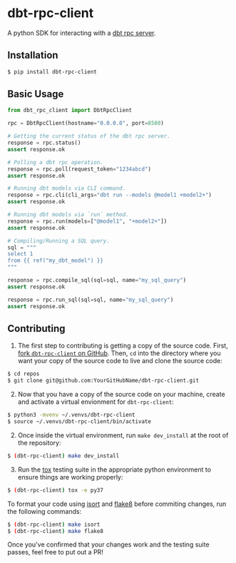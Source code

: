 # dbt-rpc-client

A python SDK for interacting with a [dbt rpc server](https://docs.getdbt.com/docs/rpc).

## Installation

```bash
$ pip install dbt-rpc-client
```

## Basic Usage

```python
from dbt_rpc_client import DbtRpcClient

rpc = DbtRpcClient(hostname="0.0.0.0", port=8580)

# Getting the current status of the dbt rpc server.
response = rpc.status()
assert response.ok

# Polling a dbt rpc operation.
response = rpc.poll(request_token="1234abcd")
assert response.ok

# Running dbt models via CLI command.
response = rpc.cli(cli_args="dbt run --models @model1 +model2+")
assert response.ok

# Running dbt models via `run` method.
response = rpc.run(models=["@model1", "+model2+"])
assert response.ok

# Compiling/Running a SQL query.
sql = """
select 1
from {{ ref("my_dbt_model") }}
"""

response = rpc.compile_sql(sql=sql, name="my_sql_query")
assert response.ok

response = rpc.run_sql(sql=sql, name="my_sql_query")
assert response.ok
```

## Contributing

1. The first step to contributing is getting a copy of the source code. First, [fork `dbt-rpc-client` on GitHub](https://github.com/goodeggs/dbt-rpc-client/fork). Then, `cd` into the directory where you want your copy of the source code to live and clone the source code:

```bash
$ cd repos
$ git clone git@github.com:YourGitHubName/dbt-rpc-client.git
```

2. Now that you have a copy of the source code on your machine, create and activate a virtual envionment for `dbt-rpc-client`:

```bash
$ python3 -mvenv ~/.venvs/dbt-rpc-client
$ source ~/.venvs/dbt-rpc-client/bin/activate
```

2. Once inside the virtual environment, run `make dev_install` at the root of the repository:

```bash
$ (dbt-rpc-client) make dev_install
```

3. Run the [tox](https://tox.readthedocs.io/en/latest/) testing suite in the appropriate python environment to ensure things are working properly:
```bash
$ (dbt-rpc-client) tox -e py37
```

To format your code using [isort](https://github.com/timothycrosley/isort) and [flake8](http://flake8.pycqa.org/en/latest/index.html) before commiting changes, run the following commands:

```bash
$ (dbt-rpc-client) make isort
$ (dbt-rpc-client) make flake8
```

Once you've confirmed that your changes work and the testing suite passes, feel free to put out a PR!
